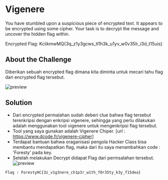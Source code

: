 # Vigenere
You have stumbled upon a suspicious piece of encrypted text. It appears to be encrypted using some cipher. Your task is to decrypt the message and uncover the hidden flag within.

Encrypted Flag: KciikmwMQ{3q_z1y3gcws_tl1h3k_u1yv_w0v35lr_i3d_t15uis}

## About the Challenge
Diberikan sebuah encrypted flag dimana kita diminta untuk mecari tahu flag dari encrypted flag tersebut.

![preview](images/SanityCheck.png)

## Solution
- Dari encrypted permalahan sudah deberi clue bahwa flag tersebut terenkripsi dengan enkripsi vigenere, sehingga yang perlu dilakukan adalah menggunakan tool vigenere untuk mengenkripsi flag tersebut.
- Tool yang saya gunakan adalah Vigenere Chiper. [url : https://www.dcode.fr/vigenere-cipher]
- Terdapat bantuan bahwa oraganisasi pengola Hacker Class bisa membantu mendapatkan flag, maka dari itu saya menambahkan code : 'Foresty' pada key.
- Setelah melakukan Decrypt didapat Flag dari permsalahan tersebut.
![preview](images/Result.png)

```
Flag : ForestyHC{3z_v1g3nere_ch1p3r_w1th_f0r35ty_k3y_f15dea}
```
